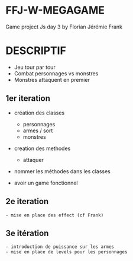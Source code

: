 # FFJ-W-MEGAGAME
Game project Js day 3 by Florian Jérémie Frank

# DESCRIPTIF

- Jeu tour par tour
- Combat personnages vs monstres
- Monstres attaquent en premier

## 1er iteration
 - création des classes
    - personnages
    - armes / sort
    - monstres
- creation des methodes
    - attaquer

- nommer les méthodes dans les classes

- avoir un game fonctionnel

## 2e iteration
    - mise en place des effect (cf Frank)
## 3e itération
    - introduction de puissance sur les armes
    - mise en place de levels pour les personnages
